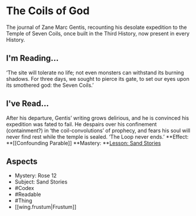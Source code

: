 # The Coils of God
The journal of Zane Marc Gentis, recounting his desolate expedition to the Temple of Seven Coils, once built in the Third History, now present in every History.
## I'm Reading...
‘The site will tolerate no life; not even monsters can withstand its burning shadows. For three days, we sought to pierce its gate, to set our eyes upon its smothered god: the Seven Coils.’
## I've Read...
After his departure, Gentis’ writing grows delirious, and he is convinced his expedition was fated to fail. He despairs over his confinement (containment?) in ‘the coil-convolutions’ of prophecy, and fears his soul will never find rest while the temple is sealed. ‘The Loop never ends.’
**Effect: **[[Confounding Parable]]
**Mastery: **[Lesson: Sand Stories](https://uadaf.theevilroot.xyz/rowenarium/element/x.sandstories)
## Aspects
- Mystery: Rose 12
- Subject: Sand Stories
- #Codex
- #Readable
- #Thing
- [[wing.frustum|Frustum]]